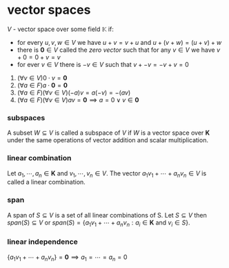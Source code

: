 # vector spaces

$V$ - vector space over some field $\mathbb{K}$ if:

- for every $u, v, w \in V$ we have $u + v = v + u$ and $u + (v + w) = (u + v) + w$
- there is $\mathbf{0} \in V$ called the _zero vector_ such that for any $v \in V$ we have $v + 0 = 0 + v = v$
- for ever $v \in V$ there is $-v \in V$ such that $v + -v = -v + v = 0$

1. $(\forall v \in V) 0 \cdot v = \mathbf{0}$
2. $(\forall a \in F) a \cdot \mathbf{0} = \mathbf{0}$
3. $(\forall a \in F)(\forall v \in V) (-a)v = a(-v) = -(av)$
4. $(\forall a \in F)(\forall v \in V) av = \mathbf{0} \implies a = 0 \lor v \in \mathbf{0}$

### subspaces

A subset $W \subseteq V$ is called a subspace of $V$ if $W$ is a vector space over $\mathbf{K}$ under the same operations of vector addition and scalar multiplication.

### linear combination

Let $a_1, \cdots, a_n \in \mathbf{K}$ and $v_1, \cdots, v_n \in V$. The vector $a_1v_1 + \cdots + a_nv_n \in V$ is called a linear combination.

### span

A span of $S \subseteq V$ is a set of all linear combinations of S. Let $S \subseteq V$ then $span(S) \subseteq V$ or $span(S) = \{a_1v_1 + \cdots + a_nv_n : a_i \in \mathbf{K}$ and $v_i \in S\}$.

### linear independence

$\{a_1v_1 + \cdots + a_nv_n\} = \mathbf{0} \implies a_1 = \cdots = a_n = 0$
